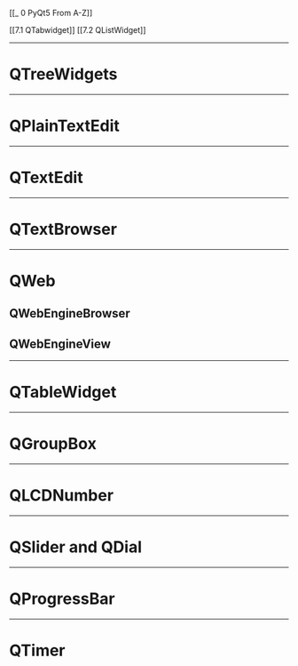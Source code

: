 [[_ 0 PyQt5 From A-Z]]

[[7.1 QTabwidget]]
[[7.2 QListWidget]]


--------
# QTreeWidgets














--------
# QPlainTextEdit












-------
# QTextEdit













----------
# QTextBrowser







----
# QWeb

## QWebEngineBrowser






## QWebEngineView





--------
# QTableWidget






----
# QGroupBox







-------
# QLCDNumber









-----
# QSlider and QDial










------
# QProgressBar








------
# QTimer









